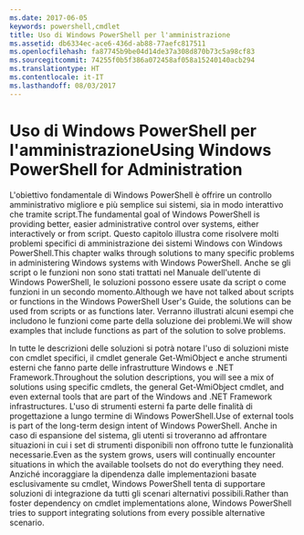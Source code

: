 ```yaml
---
ms.date: 2017-06-05
keywords: powershell,cmdlet
title: Uso di Windows PowerShell per l'amministrazione
ms.assetid: db6334ec-ace6-436d-ab88-77aefc817511
ms.openlocfilehash: fa87745b9be04d14de37a308d870b73c5a98cf83
ms.sourcegitcommit: 74255f0b5f386a072458af058a15240140acb294
ms.translationtype: HT
ms.contentlocale: it-IT
ms.lasthandoff: 08/03/2017
---
```

# <a name="using-windows-powershell-for-administration"></a><span data-ttu-id="431f6-103">Uso di Windows PowerShell per l'amministrazione</span><span class="sxs-lookup"><span data-stu-id="431f6-103">Using Windows PowerShell for Administration</span></span>
<span data-ttu-id="431f6-104">L'obiettivo fondamentale di Windows PowerShell è offrire un controllo amministrativo migliore e più semplice sui sistemi, sia in modo interattivo che tramite script.</span><span class="sxs-lookup"><span data-stu-id="431f6-104">The fundamental goal of Windows PowerShell is providing better, easier administrative control over systems, either interactively or from script.</span></span> <span data-ttu-id="431f6-105">Questo capitolo illustra come risolvere molti problemi specifici di amministrazione dei sistemi Windows con Windows PowerShell.</span><span class="sxs-lookup"><span data-stu-id="431f6-105">This chapter walks through solutions to many specific problems in administering Windows systems with Windows PowerShell.</span></span> <span data-ttu-id="431f6-106">Anche se gli script o le funzioni non sono stati trattati nel Manuale dell'utente di Windows PowerShell, le soluzioni possono essere usate da script o come funzioni in un secondo momento.</span><span class="sxs-lookup"><span data-stu-id="431f6-106">Although we have not talked about scripts or functions in the Windows PowerShell User's Guide, the solutions can be used from scripts or as functions later.</span></span> <span data-ttu-id="431f6-107">Verranno illustrati alcuni esempi che includono le funzioni come parte della soluzione dei problemi.</span><span class="sxs-lookup"><span data-stu-id="431f6-107">We will show examples that include functions as part of the solution to solve problems.</span></span>

<span data-ttu-id="431f6-108">In tutte le descrizioni delle soluzioni si potrà notare l'uso di soluzioni miste con cmdlet specifici, il cmdlet generale Get-WmiObject e anche strumenti esterni che fanno parte delle infrastrutture Windows e .NET Framework.</span><span class="sxs-lookup"><span data-stu-id="431f6-108">Throughout the solution descriptions, you will see a mix of solutions using specific cmdlets, the general Get-WmiObject cmdlet, and even external tools that are part of the Windows and .NET Framework infrastructures.</span></span> <span data-ttu-id="431f6-109">L'uso di strumenti esterni fa parte delle finalità di progettazione a lungo termine di Windows PowerShell.</span><span class="sxs-lookup"><span data-stu-id="431f6-109">Use of external tools is part of the long-term design intent of Windows PowerShell.</span></span> <span data-ttu-id="431f6-110">Anche in caso di espansione del sistema, gli utenti si troveranno ad affrontare situazioni in cui i set di strumenti disponibili non offrono tutte le funzionalità necessarie.</span><span class="sxs-lookup"><span data-stu-id="431f6-110">Even as the system grows, users will continually encounter situations in which the available toolsets do not do everything they need.</span></span> <span data-ttu-id="431f6-111">Anziché incoraggiare la dipendenza dalle implementazioni basate esclusivamente su cmdlet, Windows PowerShell tenta di supportare soluzioni di integrazione da tutti gli scenari alternativi possibili.</span><span class="sxs-lookup"><span data-stu-id="431f6-111">Rather than foster dependency on cmdlet implementations alone, Windows PowerShell tries to support integrating solutions from every possible alternative scenario.</span></span>

